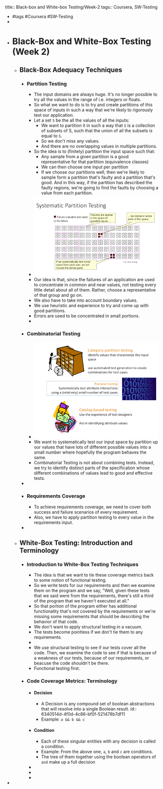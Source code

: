 title:: Black-box and White-box Testing/Week-2
tags:: Coursera, SW-Testing

- #tags #Coursera #SW-Testing
-
- # Black-Box and White-Box Testing (Week 2)
	- ## Black-Box Adequacy Techniques
		- ### Partition Testing
			- The input domains are always huge. It's no longer possible to try all the values in the range of i.e. integers or floats.
			- So what we want to do is to try and create partitions of this space of inputs in such a way that we're likely to rigorously test our application.
			- Let a set `S` be the all the values of all the inputs:
				- We want to partition it in such a way that `S` is a collection of subsets of S, such that the union of all the subsets is equal to `S`.
				- So we don't miss any values.
				- And there are no overlapping values in multiple partitions.
			- So the idea is to (finitely) partition the input space such that:
				- Any sample from a given partition is a good representative for that partition (equivalence classes)
				- We can then choose one input per partition
				- If we choose our partitions well, then we're likely to sample form a partition that's faulty and a partition that's good. And in this way, if the partition has described the faulty regions, we're going to find the faults by choosing a value from each partition.
			- ![image.png](../assets/image_1665154254188_0.png)
			- Our idea is that, since the failures of an application are used to concentrate in common and near values, not testing every little detail about all of them. Rather, choose a representative of that group and go on.
			- We also have to take into account boundary values.
			- We use heuristic and experience to try and come up with good partitions.
			- Errors are used to be concentrated in small portions.
			-
		- ### Combinatorial Testing
			- ![image.png](../assets/image_1665155978970_0.png)
			- We want to systematically test our input space by partition up our values that have lots of different possible values into a small number where hopefully the program behaves the same.
			- Combinatorial Testing is not about combining tests. Instead, we try to identify distinct parts of the specification whose different combinations of values lead to good and effective tests.
		-
		- ### Requirements Coverage
			- To achieve requirements coverage, we need to cover both success and failure scenarios of every requirement.
			- Also, we have to apply partition testing to every value in the requirements input.
		-
	- ## White-Box Testing: Introduction and Terminology
		- ### Introduction to White-Box Testing Techniques
			- The idea is that we want to tie these coverage metrics back to some notion of functional testing.
			- So we write tests for our requirements and then we examine them on the program and we say, "Well, given these tests that we said were from the requirements, there's still a third of the program that we haven't executed at all."
			- So that portion of the program either has additional functionality that's not covered by the requirements or we're missing some requirements that should be describing the behavior of that code.
			- We don't want to apply structural testing in a vacuum.
			- The tests become pointless if we don't tie them to any requirements.
			-
			- We use structural testing to see if our tests cover all the code. Then, we examine the code to see if that is because of a weakness of our tests, because of our requirements, or beacuse the code shouldn't be there.
			- Functional testing first.
		- ### Code Coverage Metrics: Terminology
			- #### Decision
				- A Decision is any compound set of boolean abstractions that will resolve into a single Boolean result.
				  id:: 6340514d-4f0d-4c86-bf0f-521478b7df11
				- Example: `a && b && c`
			- #### Condition
				- Each of these singular entities with any decision is called a condition.
				- Example: From the above one, `a`, `b` and `c` are conditions.
				- The tree of them together using the boolean operators of `and` make up a full decision
			-
			-
			-
-